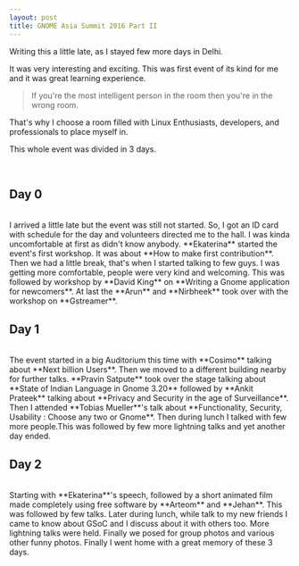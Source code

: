 ```yaml
---
layout: post
title: GNOME Asia Summit 2016 Part II
---
```


Writing this a little late, as I stayed few more days in Delhi.

It was very interesting and exciting. This was first event of its kind for me and it was great learning experience.

> If you're the most intelligent person in the room then you're in the wrong room.

That's why I choose a room filled with Linux Enthusiasts, developers, and professionals to place myself in.

This whole event was divided in 3 days.

<br />

## Day 0
<br />
I arrived a little late but the event was still not started. So, I got an ID card with schedule for the day and volunteers directed me to the hall. I was kinda uncomfortable at first as didn't know anybody. **Ekaterina** started the event's first workshop. It was about **How to make first contribution**. Then we had a little break, that's when I started talking to few guys. I was getting more comfortable, people were very kind and welcoming. This was followed by workshop by **David King** on **Writing a Gnome application for newcomers**. At last the **Arun** and **Nirbheek** took over with the workshop on **Gstreamer**.

## Day 1
<br />
The event started in a big Auditorium this time with **Cosimo** talking about **Next billion Users**. Then we moved to a different building nearby for further talks. **Pravin Satpute** took over the stage talking about **State of Indian Language in Gnome 3.20** followed by **Ankit Prateek** talking about **Privacy and Security in the age of Surveillance**. Then I attended **Tobias Mueller**'s talk about **Functionality, Security, Usability : Choose any two or Gnome**. Then during lunch I talked with few more people.This was followed by few more lightning talks and yet another day ended.

## Day 2
<br />
Starting with **Ekaterina**'s speech, followed by a short animated film made completely using free software by **Arteom** and **Jehan**. This was followed by few talks. Later during lunch, while talk to my new friends I came to know about GSoC and I discuss about it with others too. More lightning talks were held. Finally we posed for group photos and various other funny photos. Finally I went home with a great memory of these 3 days.
